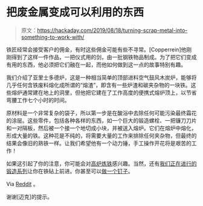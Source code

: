 # 把废金属变成可以利用的东西

> 原文：<https://hackaday.com/2019/08/18/turning-scrap-metal-into-something-to-work-with/>

铁匠经常会接受客户的佣金，有时这些佣金可能有些不寻常。[Copperrein]他刚刚得到了这样一件作品，一把仪式用的剑，由一批钢铁物品制成。为了把它们变成有用的东西，他必须把它们融在一起，而他如何做到这一点的故事特别有趣。

我们介绍了亚里士多德炉，这是一种相当简单的顶部进料空气鼓风木炭炉，能够将几乎任何含铁废料熔化成所谓的“熔渣”，即含有一些炉渣和碳夹杂物的一块铁。这些熔炉通常建在地上的洞里，但他把它建在了工作高度的便携式熔炉顶上，以节省弯腰工作七个小时的时间。

原材料是一个非常复杂的袋子，所以第一步是在酸浴中去除任何可能污染最终霜花的涂层。这些零件，包括各种各样的东西，如一个巨大的锻造螺栓、一把镰刀刀片和一对隔板，然后被一个接一个地切成小块，并被送入熔炉。它们在熔炉中熔化，形成大量的铁。这种花是不纯的，将需要大量的工作来排除任何夹杂物，但最终的结果会像旧的熟铁一样。让我们希望他有一个动力锤，手工操作开花将是艰苦的工作！

如果这引起了你的注意，你可能会对[高炉炼铁](https://hackaday.com/2019/05/22/from-dirt-to-space-backyard-iron-smelting-hackerspace-style/)感兴趣。当然，还有[我们正在进行的锻造系列](https://hackaday.com/2019/03/07/blacksmithing-for-the-uninitiated-what-is-a-forge/)让你在铁砧上前进。你甚至可以[做一个钉子](https://hackaday.com/2019/06/19/making-a-mediaeval-nail/)。

Via [Reddit](https://www.reddit.com/r/Blacksmith/comments/cpct8n/spent_my_sunday_refining_a_bunch_of_random_stuff/) 。

谢谢[迈克]的提示。